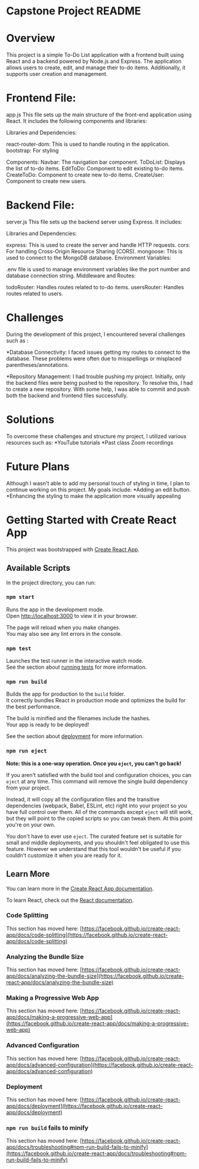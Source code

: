 # Capstone Project README 

# Overview
 This project is a simple To-Do List application with a frontend built using React and a backend powered by Node.js and Express. The application allows users to create, edit, and manage their to-do items. Additionally, it supports user creation and management.

# Frontend File: 
app.js This file sets up the main structure of the front-end application using React. It includes the following components and libraries:

Libraries and Dependencies:

react-router-dom: This is used to handle routing in the application. bootstrap: For styling

Components: Navbar: The navigation bar component. ToDoList: Displays the list of to-do items. EditToDo: Component to edit existing to-do items. CreateToDo: Component to create new to-do items. CreateUser: Component to create new users.

# Backend File: 
server.js This file sets up the backend server using Express. It includes:

Libraries and Dependencies:

express: This is used to create the server and handle HTTP requests. cors: For handling Cross-Origin Resource Sharing (CORS). mongoose: This is used to connect to the MongoDB database. Environment Variables:

.env file is used to manage environment variables like the port number and database connection string. Middleware and Routes:

todoRouter: Handles routes related to to-do items. usersRouter: Handles routes related to users.

# Challenges 
During the development of this project, I encountered several challenges such as : 

*Database Connectivity: I faced issues getting my routes to connect to the database. These problems were often due to misspellings or misplaced parentheses/annotations.

*Repository Management: I had trouble pushing my project. Initially, only the backend files were being pushed to the repository. To resolve this, I had to create a new repository. With some help, I was able to commit and push both the backend and frontend files successfully.

# Solutions
To overcome these challenges and structure my project, I utilized various resources such as: *YouTube tutorials *Past class Zoom recordings

# Future Plans 
Although I wasn't able to add my personal touch of styling in time, I plan to continue working on this project. My goals include: *Adding an edit button. *Enhancing the styling to make the application more visually appealing

# Getting Started with Create React App

This project was bootstrapped with [Create React App](https://github.com/facebook/create-react-app).

## Available Scripts

In the project directory, you can run:

### `npm start`

Runs the app in the development mode.\
Open [http://localhost:3000](http://localhost:3000) to view it in your browser.

The page will reload when you make changes.\
You may also see any lint errors in the console.

### `npm test`

Launches the test runner in the interactive watch mode.\
See the section about [running tests](https://facebook.github.io/create-react-app/docs/running-tests) for more information.

### `npm run build`

Builds the app for production to the `build` folder.\
It correctly bundles React in production mode and optimizes the build for the best performance.

The build is minified and the filenames include the hashes.\
Your app is ready to be deployed!

See the section about [deployment](https://facebook.github.io/create-react-app/docs/deployment) for more information.

### `npm run eject`

**Note: this is a one-way operation. Once you `eject`, you can't go back!**

If you aren't satisfied with the build tool and configuration choices, you can `eject` at any time. This command will remove the single build dependency from your project.

Instead, it will copy all the configuration files and the transitive dependencies (webpack, Babel, ESLint, etc) right into your project so you have full control over them. All of the commands except `eject` will still work, but they will point to the copied scripts so you can tweak them. At this point you're on your own.

You don't have to ever use `eject`. The curated feature set is suitable for small and middle deployments, and you shouldn't feel obligated to use this feature. However we understand that this tool wouldn't be useful if you couldn't customize it when you are ready for it.

## Learn More

You can learn more in the [Create React App documentation](https://facebook.github.io/create-react-app/docs/getting-started).

To learn React, check out the [React documentation](https://reactjs.org/).

### Code Splitting

This section has moved here: [https://facebook.github.io/create-react-app/docs/code-splitting](https://facebook.github.io/create-react-app/docs/code-splitting)

### Analyzing the Bundle Size

This section has moved here: [https://facebook.github.io/create-react-app/docs/analyzing-the-bundle-size](https://facebook.github.io/create-react-app/docs/analyzing-the-bundle-size)

### Making a Progressive Web App

This section has moved here: [https://facebook.github.io/create-react-app/docs/making-a-progressive-web-app](https://facebook.github.io/create-react-app/docs/making-a-progressive-web-app)

### Advanced Configuration

This section has moved here: [https://facebook.github.io/create-react-app/docs/advanced-configuration](https://facebook.github.io/create-react-app/docs/advanced-configuration)

### Deployment

This section has moved here: [https://facebook.github.io/create-react-app/docs/deployment](https://facebook.github.io/create-react-app/docs/deployment)

### `npm run build` fails to minify

This section has moved here: [https://facebook.github.io/create-react-app/docs/troubleshooting#npm-run-build-fails-to-minify](https://facebook.github.io/create-react-app/docs/troubleshooting#npm-run-build-fails-to-minify)
